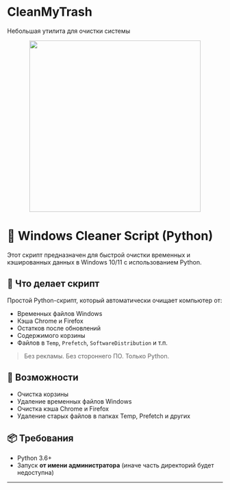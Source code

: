 # CleanMyTrash
Небольшая утилита для очистки системы

<p align="center">
  <img src="[https://example.com/image.png](https://github.com/user-attachments/assets/4f4ce573-3af7-4cfb-bcca-13d4f6816609)" width="400"/>
</p>

# 🧹 Windows Cleaner Script (Python)

Этот скрипт предназначен для быстрой очистки временных и кэшированных данных в Windows 10/11 с использованием Python.

## 🚀 Что делает скрипт

Простой Python-скрипт, который автоматически очищает компьютер от:

- Временных файлов Windows
- Кэша Chrome и Firefox
- Остатков после обновлений
- Содержимого корзины
- Файлов в `Temp`, `Prefetch`, `SoftwareDistribution` и т.п.

> Без рекламы. Без стороннего ПО. Только Python.

 ## 📌 Возможности

- Очистка корзины
- Удаление временных файлов Windows
- Очистка кэша Chrome и Firefox
- Удаление старых файлов в папках Temp, Prefetch и других

## 📦 Требования

- Python 3.6+
- Запуск **от имени администратора** (иначе часть директорий будет недоступна)

---
